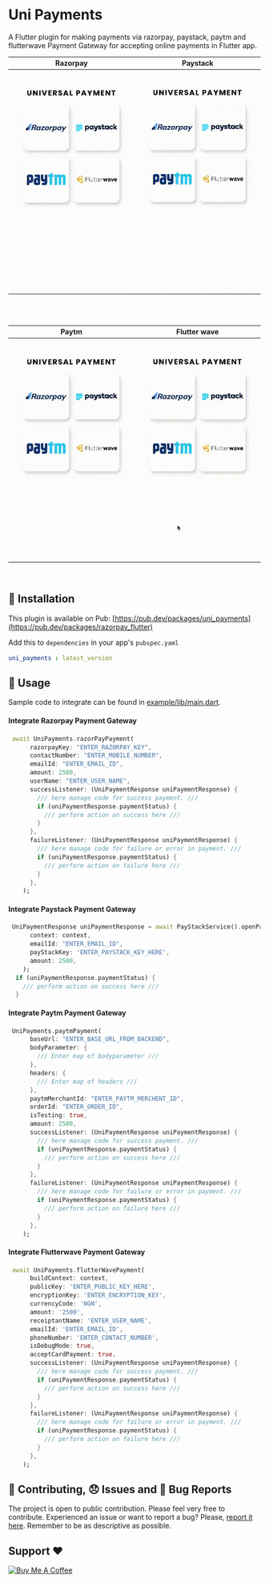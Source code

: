 # Uni Payments
A Flutter plugin for making payments via razorpay, paystack, paytm and flutterwave Payment Gateway for accepting online payments in Flutter app.
<br>

| Razorpay                                                                                | Paystack                                                                                   |
| --------------------------------------------------------------------------------------- | --------------------------------------------------------------------------------------- |
| ![](https://github.com/NehilKoshiya/uni_payments/raw/master/example/assets/readme/razorpay.gif) | ![](https://github.com/NehilKoshiya/uni_payments/raw/master/example/assets/readme/paystack.gif) |

<br>
<br>

| Paytm                                                                                  | Flutter wave                                                                            |
| --------------------------------------------------------------------------------------- | --------------------------------------------------------------------------------------- |
| ![](https://github.com/NehilKoshiya/uni_payments/raw/master/example/assets/readme/paytm.gif) | ![](https://github.com/NehilKoshiya/uni_payments/raw/master/example/assets/readme/flutterwave.gif) |

<br>


## :rocket: Installation

This plugin is available on Pub: [https://pub.dev/packages/uni_payments](https://pub.dev/packages/razorpay_flutter)

Add this to `dependencies` in your app's `pubspec.yaml`

```yaml
uni_payments : latest_version
```

## :bookmark: Usage

Sample code to integrate can be found in [example/lib/main.dart](example/lib/main.dart).

#### Integrate Razorpay Payment Gateway

```dart
 await UniPayments.razorPayPayment(
      razorpayKey: "ENTER_RAZORPAY_KEY",
      contactNumber: "ENTER_MOBILE_NUMBER",
      emailId: "ENTER_EMAIL_ID",
      amount: 2500,
      userName: "ENTER_USER_NAME",
      successListener: (UniPaymentResponse uniPaymentResponse) {
        /// here manage code for success payment. ///
        if (uniPaymentResponse.paymentStatus) {
          /// perform action on success here ///
        }
      },
      failureListener: (UniPaymentResponse uniPaymentResponse) {
        /// here manage code for failure or error in payment. ///
        if (uniPaymentResponse.paymentStatus) {
          /// perform action on failure here ///
        }
      },
    );
```

#### Integrate Paystack Payment Gateway

```dart
 UniPaymentResponse uniPaymentResponse = await PayStackService().openPaystackWithCard(
      context: context,
      emailId: "ENTER_EMAIL_ID",
      payStackKey: 'ENTER_PAYSTACK_KEY_HERE',
      amount: 2500,
    );
  if (uniPaymentResponse.paymentStatus) {
    /// perform action on success here ///
  } 
```

#### Integrate Paytm Payment Gateway

```dart
 UniPayments.paytmPayment(
      baseUrl: "ENTER_BASE_URL_FROM_BACKEND",
      bodyParameter: {
        /// Enter map of bodyparameter ///
      },
      headers: {
        /// Enter map of headers ///
      },
      paytmMerchantId: "ENTER_PAYTM_MERCHENT_ID",
      orderId: "ENTER_ORDER_ID",
      isTesting: true,
      amount: 2500,
      successListener: (UniPaymentResponse uniPaymentResponse) {
        /// here manage code for success payment. ///
        if (uniPaymentResponse.paymentStatus) {
          /// perform action on success here ///
        }
      },
      failureListener: (UniPaymentResponse uniPaymentResponse) {
        /// here manage code for failure or error in payment. ///
        if (uniPaymentResponse.paymentStatus) {
          /// perform action on failure here ///
        }
      },
    );
```

#### Integrate Flutterwave Payment Gateway

```dart
 await UniPayments.flutterWavePayment(
      buildContext: context,
      publicKey: 'ENTER_PUBLIC_KEY_HERE',
      encryptionKey: 'ENTER_ENCRYPTION_KEY',
      currencyCode: 'NGN',
      amount: '2500',
      receiptantName: 'ENTER_USER_NAME',
      emailId: 'ENTER_EMAIL_ID',
      phoneNumber: 'ENTER_CONTACT_NUMBER',
      isDebugMode: true,
      acceptCardPayment: true,
      successListener: (UniPaymentResponse uniPaymentResponse) {
        /// here manage code for success payment. ///
        if (uniPaymentResponse.paymentStatus) {
          /// perform action on success here ///
        }
      },
      failureListener: (UniPaymentResponse uniPaymentResponse) {
        /// here manage code for failure or error in payment. ///
        if (uniPaymentResponse.paymentStatus) {
          /// perform action on failure here /// 
        }
      },
    );
```
## :pencil: Contributing, :disappointed: Issues and :bug: Bug Reports
The project is open to public contribution. Please feel very free to contribute.
Experienced an issue or want to report a bug? Please, [report it here](https://github.com/NehilKoshiya/uni_payments/issues). Remember to be as descriptive as possible.

## Support :heart:
<a href="https://www.buymeacoffee.com/nehilkoshiya3" target="_blank"><img src="https://cdn.buymeacoffee.com/buttons/v2/default-yellow.png" alt="Buy Me A Coffee" style="height: 30px !important;width: 117px !important;" ></a>

